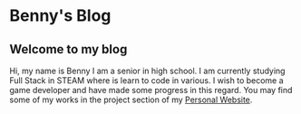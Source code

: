 # Benny's Blog

## Welcome to my blog
Hi, my name is Benny I am a senior in high school. I am currently studying Full Stack in STEAM where is learn to code in various. I wish to become a game developer and have made some progress in this regard. You may find some of my works in the project section of my [Personal Website](https://trollfacedgamer.github.io/).